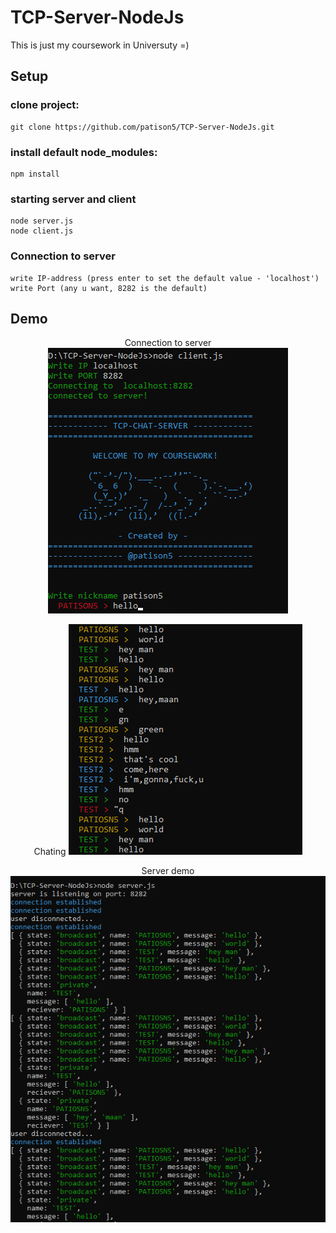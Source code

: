 # TCP-Server-NodeJs

This is just my coursework in Universuty =)



## Setup
### clone project:

```
git clone https://github.com/patison5/TCP-Server-NodeJs.git
```

### install default node_modules:

```
npm install
```

### starting server and client

```
node server.js
node client.js
```

### Connection to server
```
write IP-address (press enter to set the default value - 'localhost')
write Port (any u want, 8282 is the default)
```


## Demo

<p align="center">
  <span>Connection to server</span>
  <img src="https://github.com/patison5/TCP-Server-NodeJs/blob/master/img/demo/client-connect.png?raw=true" alt="Nodemon Logo">
</p>

<p align="center">
  <span>Chating</span>
  <img src="https://github.com/patison5/TCP-Server-NodeJs/blob/master/img/demo/client.png?raw=true" alt="Nodemon Logo">
</p>

<p align="center">
  <span>Server demo</span>
  <img src="https://github.com/patison5/TCP-Server-NodeJs/blob/master/img/demo/server.png?raw=true" alt="Nodemon Logo">
</p>
